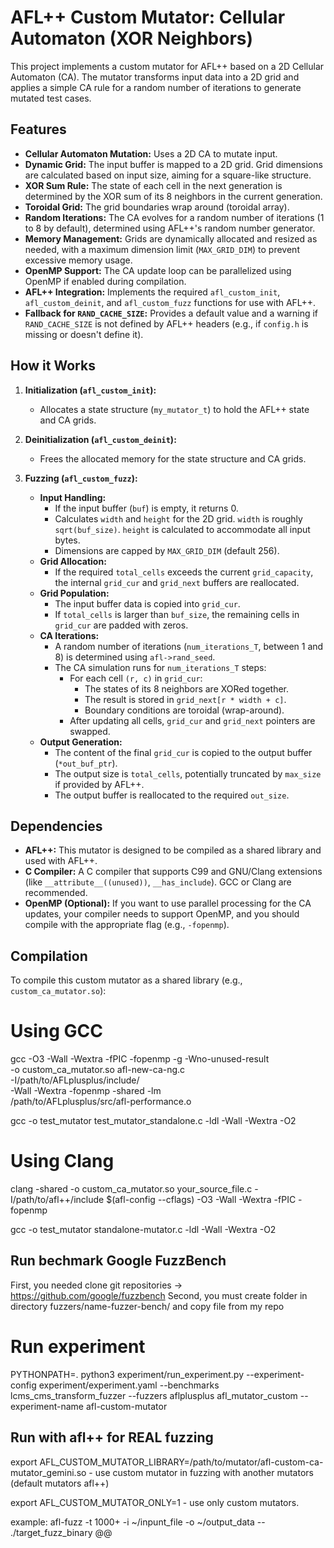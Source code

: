 # AFL++ Custom Mutator: Cellular Automaton (XOR Neighbors)

This project implements a custom mutator for AFL++ based on a 2D Cellular Automaton (CA). The mutator transforms input data into a 2D grid and applies a simple CA rule for a random number of iterations to generate mutated test cases.

## Features

* **Cellular Automaton Mutation:** Uses a 2D CA to mutate input.
* **Dynamic Grid:** The input buffer is mapped to a 2D grid. Grid dimensions are calculated based on input size, aiming for a square-like structure.
* **XOR Sum Rule:** The state of each cell in the next generation is determined by the XOR sum of its 8 neighbors in the current generation.
* **Toroidal Grid:** The grid boundaries wrap around (toroidal array).
* **Random Iterations:** The CA evolves for a random number of iterations (1 to 8 by default), determined using AFL++'s random number generator.
* **Memory Management:** Grids are dynamically allocated and resized as needed, with a maximum dimension limit (`MAX_GRID_DIM`) to prevent excessive memory usage.
* **OpenMP Support:** The CA update loop can be parallelized using OpenMP if enabled during compilation.
* **AFL++ Integration:** Implements the required `afl_custom_init`, `afl_custom_deinit`, and `afl_custom_fuzz` functions for use with AFL++.
* **Fallback for `RAND_CACHE_SIZE`:** Provides a default value and a warning if `RAND_CACHE_SIZE` is not defined by AFL++ headers (e.g., if `config.h` is missing or doesn't define it).

## How it Works

1.  **Initialization (`afl_custom_init`):**
    * Allocates a state structure (`my_mutator_t`) to hold the AFL++ state and CA grids.

2.  **Deinitialization (`afl_custom_deinit`):**
    * Frees the allocated memory for the state structure and CA grids.

3.  **Fuzzing (`afl_custom_fuzz`):**
    * **Input Handling:**
        * If the input buffer (`buf`) is empty, it returns 0.
        * Calculates `width` and `height` for the 2D grid. `width` is roughly `sqrt(buf_size)`. `height` is calculated to accommodate all input bytes.
        * Dimensions are capped by `MAX_GRID_DIM` (default 256).
    * **Grid Allocation:**
        * If the required `total_cells` exceeds the current `grid_capacity`, the internal `grid_cur` and `grid_next` buffers are reallocated.
    * **Grid Population:**
        * The input buffer data is copied into `grid_cur`.
        * If `total_cells` is larger than `buf_size`, the remaining cells in `grid_cur` are padded with zeros.
    * **CA Iterations:**
        * A random number of iterations (`num_iterations_T`, between 1 and 8) is determined using `afl->rand_seed`.
        * The CA simulation runs for `num_iterations_T` steps:
            * For each cell `(r, c)` in `grid_cur`:
                * The states of its 8 neighbors are XORed together.
                * The result is stored in `grid_next[r * width + c]`.
                * Boundary conditions are toroidal (wrap-around).
            * After updating all cells, `grid_cur` and `grid_next` pointers are swapped.
    * **Output Generation:**
        * The content of the final `grid_cur` is copied to the output buffer (`*out_buf_ptr`).
        * The output size is `total_cells`, potentially truncated by `max_size` if provided by AFL++.
        * The output buffer is reallocated to the required `out_size`.

## Dependencies

* **AFL++:** This mutator is designed to be compiled as a shared library and used with AFL++.
* **C Compiler:** A C compiler that supports C99 and GNU/Clang extensions (like `__attribute__((unused))`, `__has_include`). GCC or Clang are recommended.
* **OpenMP (Optional):** If you want to use parallel processing for the CA updates, your compiler needs to support OpenMP, and you should compile with the appropriate flag (e.g., `-fopenmp`).

## Compilation



To compile this custom mutator as a shared library (e.g., `custom_ca_mutator.so`):


# Using GCC
gcc  -O3 -Wall -Wextra -fPIC -fopenmp -g -Wno-unused-result \
    -o custom_ca_mutator.so afl-new-ca-ng.c \
    -I/path/to/AFLplusplus/include/ \
    -Wall -Wextra -fopenmp -shared -lm \
    /path/to/AFLplusplus/src/afl-performance.o

gcc -o test_mutator test_mutator_standalone.c -ldl -Wall -Wextra -O2

# Using Clang
clang -shared -o custom_ca_mutator.so your_source_file.c -I/path/to/afl++/include $(afl-config --cflags) -O3 -Wall -Wextra -fPIC -fopenmp

gcc -o test_mutator standalone-mutator.c -ldl -Wall -Wextra -O2

## Run bechmark Google FuzzBench 

First,  you needed clone git repositories -> https://github.com/google/fuzzbench 
Second, you must create folder in directory fuzzers/name-fuzzer-bench/ and copy file from my repo

# Run experiment 
PYTHONPATH=. python3 experiment/run_experiment.py --experiment-config experiment/experiment.yaml --benchmarks lcms_cms_transform_fuzzer --fuzzers  aflplusplus afl_mutator_custom --experiment-name afl-custom-mutator


## Run with afl++ for REAL fuzzing 

export AFL_CUSTOM_MUTATOR_LIBRARY=/path/to/mutator/afl-custom-ca-mutator_gemini.so  - use custom mutator in fuzzing with another mutators (default mutators afl++)

export AFL_CUSTOM_MUTATOR_ONLY=1 - use only custom mutators. 

example: 
    afl-fuzz -t 1000+ -i ~/inpunt_file  -o ~/output_data -- ./target_fuzz_binary @@ 
```bash